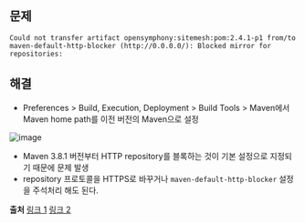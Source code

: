 ## 문제
```
Could not transfer artifact opensymphony:sitemesh:pom:2.4.1-p1 from/to maven-default-http-blocker (http://0.0.0.0/): Blocked mirror for repositories: 
```

## 해결
- Preferences > Build, Execution, Deployment > Build Tools > Maven에서 Maven home path를 이전 버전의 Maven으로 설정

![image](https://media.oss.navercorp.com/user/28704/files/3c6c8c80-5908-11ec-8df4-51acd4f73df9)

- Maven 3.8.1 버전부터 HTTP repository를 블록하는 것이 기본 설정으로 지정되기 때문에 문제 발생
- repository 프로토콜을 HTTPS로 바꾸거나 `maven-default-http-blocker` 설정을 주석처리 해도 된다. 

**출처**
[링크 1](https://stackoverflow.com/questions/67001968/how-to-disable-maven-blocking-external-http-repositores)
[링크 2](https://stackoverflow.com/questions/66980047/maven-build-failure-dependencyresolutionexception)
